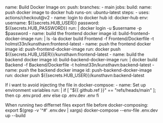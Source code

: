 name: Build Docker Image
on:
push:
branches: - main
jobs:
build:
name: push docker image to docker hub
runs-on: ubuntu-latest
steps: - uses: actions/checkout@v2 - name: login to docker hub
id: docker-hub
env:
username: ${{secrets.HUB_USER}}
password: ${{secrets.HUB_PASSWORD}}
run: |
docker login -u $username -p $password - name: build the frontend docker image
id: build-frontend-docker-image
run: |
ls -la
docker build Frontend -f Frontend/Dockerfile -t holmst33n/kunsthavn:frontend-latest - name: push the frontend docker image
id: push-frontend-docker-image
run: docker push ${{secrets.HUB_USER}}/kunsthavn:frontend-latest - name: build the backend docker image
id: build-backend-docker-image
run: |
docker build Backend -f Backend/Dockerfile -t holmst33n/kunsthavn:backend-latest - name: push the backend docker image
id: push-backend-docker-image
run: docker push ${{secrets.HUB_USER}}/kunsthavn:backend-latest

If i want to avoid injecting the file in docker-compsoe: - name: Set up environment variables
run: |
if [ "${{ github.ref }}" == "refs/heads/main" ]; then
cp .env.prod .env
else
cp .env.dev .env
fi

When running two differnet files export file before docker-composing:
export $(grep -v '^#' .env.dev | xargs)
docker-compose --env-file .env.dev up --build
